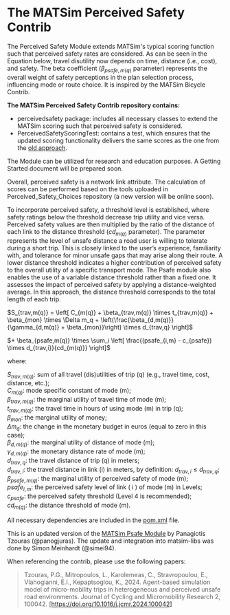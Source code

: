 # The MATSim Perceived Safety Contrib

The Perceived Safety Module extends MATSim's typical scoring function such that perceived safety rates are considered. As can be seen in the Equation below, travel disutility now depends on time, distance (i.e., cost), and safety. The beta coefficient ($\beta_{psafe,m(q)}$ parameter) represents the overall weight of safety perceptions in the plan selection process, influencing mode or route choice. It is inspired by the MATSim Bicycle Contrib. 

**The MATSim Perceived Safety Contrib repository contains:**
- perceivedsafety package: includes all necessary classes to extend the MATSim scoring such that perceived safety is considered.
- PerceivedSafetyScoringTest: contains a test, which ensures that the updated scoring functionality delivers the same scores as the one from the [old approach](https://github.com/panogjuras/Psafe).

The Module can be utilized for research and education purposes. A Getting Started document will be prepared soon.

Overall, perceived safety is a network link attribute. The calculation of scores can be performed based on the tools uploaded in Perceived_Safety_Choices repository (a new version will be online soon).

To incorporate perceived safety, a threshold level is established, where safety ratings below the threshold decrease trip utility and vice versa. Perceived safety values are then multiplied by the ratio of the distance of each link to the distance threshold (${cd}_{m\left(q\right)}$ parameter). The parameter represents the level of unsafe distance a road user is willing to tolerate during a short trip. This is closely linked to the user’s experience, familiarity with, and tolerance for minor unsafe gaps that may arise along their route. A lower distance threshold indicates a higher contribution of perceived safety to the overall utility of a specific transport mode. The Psafe module also enables the use of a variable distance threshold rather than a fixed one. It assesses the impact of perceived safety by applying a distance-weighted average. In this approach, the distance threshold corresponds to the total length of each trip.

$S_{trav,m(q)} = \left[ C_{m(q)} + \beta_{trav,m(q)} \times t_{trav,m(q)} + \beta_{mon} \times \Delta m_q + \left(\frac{\beta_{d,m(q)}}{\gamma_{d,m(q)} + \beta_{mon}}\right) \times d_{trav,q} \right]$

$+ \beta_{psafe,m(q)} \times \sum_i \left[ \frac{(psafe_{i,m} - c_{psafe}) \times d_{trav,i}}{cd_{m(q)}} \right]$

where:

$S_{trav,m(q)}$: sum of all travel (dis)utilities of trip \(q) (e.g., travel time, cost, distance, etc.);  
$C_{m(q)}$: mode specific constant of mode \(m);  
$\beta_{trav,m(q)}$: the marginal utility of travel time of mode \(m);  
$t_{trav,m(q)}$: the travel time in hours of using mode \(m) in trip \(q);  
$\beta_{mon}$: the marginal utility of money;  
$\Delta m_q$: the change in the monetary budget in euros (equal to zero in this case);  
$\beta_{d,m(q)}$: the marginal utility of distance of mode \(m);  
$\gamma_{d,m(q)}$: the monetary distance rate of mode \(m);  
$d_{trav,q}$: the travel distance of trip \(q) in meters;  
$d_{trav,i}$: the travel distance in link \(i) in meters, by definition: $d_{trav,i} \le d_{trav,q}$;  
$\beta_{psafe,m(q)}$: the marginal utility of perceived safety of mode (m);  
$psafe_{i,m}$: the perceived safety level of link \( i \) of mode \(m) in Levels;  
$c_{psafe}$: the perceived safety threshold (Level 4 is recommended);  
$cd_{m(q)}$: the distance threshold of mode \(m).

All necessary dependencies are included in the [pom.xml](pom.xml) file.

This is an updated version of the [MATSim Psafe Module](https://github.com/panogjuras/Psafe) by Panagiotis Tzouras (@panogjuras). The update and integration into matsim-libs was done by Simon Meinhardt (@simei94).

When referencing the contrib, please use the following papers:
> Tzouras, P.G., Mitropoulos, L., Karolemeas, C., Stravropoulou, E., Vlahogianni, E.I., Kepaptsoglou, K., 2024. Agent-based simulation model of micro-mobility trips in heterogeneous and perceived unsafe road environments. Journal of Cycling and Micromobility Research 2, 100042. [https://doi.org/10.1016/j.jcmr.2024.100042]

